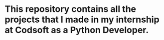 # This repository contains all the projects that I made in my internship at Codsoft as a Python Developer.